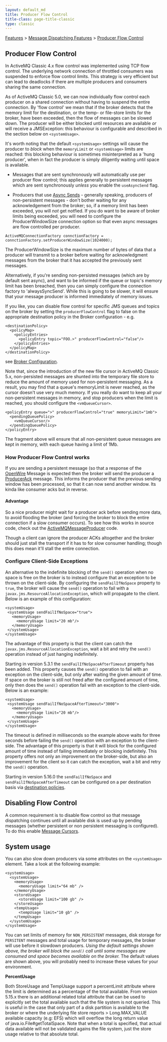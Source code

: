 ```yaml
---
layout: default_md
title: Producer Flow Control 
title-class: page-title-classic
type: classic
---
```


[Features](features) > [Message Dispatching Features](message-dispatching-features) > [Producer Flow Control](producer-flow-control)


Producer Flow Control
---------------------

In ActiveMQ Classic 4.x flow control was implemented using TCP flow control. The underlying network connection of throttled consumers was suspended to enforce flow control limits. This strategy is very efficient but can lead to deadlocks if there are multiple producers and consumers sharing the same connection.

As of ActiveMQ Classic 5.0, we can now individually flow control each producer on a shared connection without having to suspend the entire connection. By 'flow control' we mean that if the broker detects that the memory limit for the destination, or the temp- or file-store limits for the broker, have been exceeded, then the flow of messages can be slowed down. The producer will be either blocked until resources are available _or_ will receive a JMSException: this behaviour is configurable and described in the section below on `<systemUsage>`.

It's worth noting that the default `<systemUsage>` settings will cause the producer to _block_ when the `memoryLimit` or `<systemUsage>` limits are reached: this blocking behaviour is sometimes misinterpreted as a 'hung producer', when in fact the producer is simply diligently waiting until space is available.

*   Messages that are sent synchronously will automatically use per producer flow control; this applies generally to persistent messages which are sent synchronously _unless_ you enable the `useAsyncSend` flag.

*   Producers that use [Async Sends](async-sends) \- generally speaking, producers of non-persistent messages - don't bother waiting for any acknowledgement from the broker; so, if a memory limit has been exceeded, you will _not_ get notfied. If you do want to be aware of broker limits being exceeded, you will need to configure the ProducerWindowSize connection option so that even async messages are flow controlled per producer.
```
ActiveMQConnectionFactory connctionFactory = connctionFactory.setProducerWindowSize(1024000);
```
The ProducerWindowSize is the maximum number of bytes of data that a producer will transmit to a broker before waiting for acknowledgment messages from the broker that it has accepted the previously sent messages.

Alternatively, if you're sending non-persisted messages (which are by default sent async), and want to be informed if the queue or topic's memory limit has been breached, then you can simply configure the connection factory to 'alwaysSyncSend'. While this is going to be slower, it will ensure that your message producer is informed immediately of memory issues.

If you like, you can disable flow control for specific JMS queues and topics on the broker by setting the `producerFlowControl` flag to false on the appropriate destination policy in the Broker configuration - e.g.
```
<destinationPolicy>
  <policyMap>
    <policyEntries>
      <policyEntry topic="FOO.>" producerFlowControl="false"/>
    </policyEntries>
  </policyMap>
</destinationPolicy>
```
see [Broker Configuration](xml-configuration).

Note that, since the introduction of the new file cursor in ActiveMQ Classic 5.x, non-persisted messages are shunted into the temporary file store to reduce the amount of memory used for non-persistent messaging. As a result, you may find that a queue's memoryLimit is never reached, as the cursor doesn't use very much memory. If you really do want to keep all your non-persistent messages in memory, and stop producers when the limit is reached, you should configure the `<vmQueueCursor>`.
```
<policyEntry queue=">" producerFlowControl="true" memoryLimit="1mb">    
  <pendingQueuePolicy>
    <vmQueueCursor/>
  </pendingQueuePolicy>
</policyEntry>
```
The fragment above will ensure that all non-persistent queue messages are kept in memory, with each queue having a limit of 1Mb.

### How Producer Flow Control works

If you are sending a persistent message (so that a response of the [OpenWire](openwire) Message is expected then the broker will send the producer a [ProducerAck](http://activemq.apache.org/maven/5.9.0/apidocs/index.html) message. This informs the producer that the previous sending window has been processed, so that it can now send another window. Its kinda like consumer acks but in reverse.

#### Advantage

So a nice producer might wait for a producer ack before sending more data, to avoid flooding the broker (and forcing the broker to block the entire connection if a slow consumer occurs). To see how this works in source code, check out the [ActiveMQMessageProducer](http://activemq.apache.org/maven/5.9.0/apidocs/index.html) code.

Though a client can ignore the producer ACKs altogether and the broker should just stall the transport if it has to for slow consumer handling; though this does mean it'll stall the entire connection.

### Configure Client-Side Exceptions

An alternative to the indefinite blocking of the `send()` operation when no space is free on the broker is to instead configure that an exception to be thrown on the client-side. By configuring the `sendFailIfNoSpace` property to `true`, the broker will cause the `send()` operation to fail with a `javax.jms.ResourceAllocationException`, which will propagate to the client. Below is an example of this configuration:
```
<systemUsage>
 <systemUsage sendFailIfNoSpace="true">
   <memoryUsage>
     <memoryUsage limit="20 mb"/>
   </memoryUsage>
 </systemUsage>
</systemUsage>
```
The advantage of this property is that the client can catch the `javax.jms.ResourceAllocationException`, wait a bit and retry the `send()` operation instead of just hanging indefinitely.

Starting in version 5.3.1 the `sendFailIfNoSpaceAfterTimeout` property has been added. This property causes the `send()` operation to fail with an exception on the client-side, but only after waiting the given amount of time. If space on the broker is still not freed after the configured amount of time, only then does the `send()` operation fail with an exception to the client-side. Below is an example:
```
<systemUsage>
 <systemUsage sendFailIfNoSpaceAfterTimeout="3000">
   <memoryUsage>
     <memoryUsage limit="20 mb"/>
   </memoryUsage>
 </systemUsage>
</systemUsage>
```
The timeout is defined in milliseconds so the example above waits for three seconds before failing the `send()` operation with an exception to the client-side. The advantage of this property is that it will block for the configured amount of time instead of failing immediately or blocking indefinitely. This property offers not only an improvement on the broker-side, but also an improvement for the client so it can catch the exception, wait a bit and retry the `send()` operation.

Starting in version 5.16.0 the `sendFailIfNoSpace` and `sendFailIfNoSpaceAfterTimeout` can be configured on a per destination basis via [destination policies](per-destination-policies).

Disabling Flow Control
----------------------

A common requirement is to disable flow control so that message dispatching continues until all available disk is used up by pending messages (whether persistent or non persistent messaging is configured). To do this enable [Message Cursors](message-cursors).

System usage
------------

You can also slow down producers via some attributes on the `<systemUsage>` element. Take a look at the following example:
```
<systemUsage>
  <systemUsage>
    <memoryUsage>
      <memoryUsage limit="64 mb" />
    </memoryUsage>
    <storeUsage>
      <storeUsage limit="100 gb" />
    </storeUsage>
    <tempUsage>
      <tempUsage limit="10 gb" />
    </tempUsage>
  </systemUsage>
</systemUsage>
```
You can set limits of memory for `NON_PERSISTENT` messages, disk storage for `PERSITENT` messages and total usage for temporary messages, the broker will use before it slowdown producers. _Using the default settings shown above, the broker will block the `send()` call until some messages are consumed and space becomes available on the broker._ The default values are shown above, you will probably need to increase these values for your environment.

**PercentUsage**

Both StoreUsage and TempUsage support a percentLimit attribute where the limit is determined as a percentage of the total available. From version 5.15.x there is an additional related total attribute that can be used to explicitly set the total available such that the file system is not queried. This is useful in the case that only part of a disk partition is available to the broker or where the underlying file store reports > Long.MAX_VALUE available capacity (e.g: EFS) which will overflow the long return value of java.io.File#getTotalSpace. Note that when a total is specified, that actual data available will not be validated agains the file system, just the store usage relative to that absolute total.

